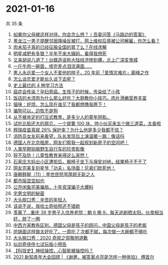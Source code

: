 # 2021-01-16

共 35 条

<!-- BEGIN ZHIHUVIDEO -->
<!-- 最后更新时间 Sat Jan 16 2021 20:25:10 GMT+0800 (CST) -->
1. [如果你父母被这样对待，你会怎么想？丨吾辈问答《马路边的答案》](https://www.zhihu.com/zvideo/1333167251160137728)
1. [黑龙江一男子提醒邻居降噪反被打，网上维权后竟被公司解雇，你怎么看？](https://www.zhihu.com/zvideo/1333421051322187776)
1. [肉末茄子真的已经征服全国的胃了么？在线求解](https://www.zhihu.com/zvideo/1333477650074517504)
1. [明星减肥有多狠？半年不来大姨妈，看得我想死](https://www.zhihu.com/zvideo/1333483421562798080)
1. [又来胡说八道了！台媒造谣称大陆经济惨到爆，北上广深变鬼城](https://www.zhihu.com/zvideo/1333725183580934144)
1. [一斤牛肉一碗面，嗦完差点泪流满面……](https://www.zhihu.com/zvideo/1333499434429009920)
1. [男人永远爱一个女人不爱他的样子，20 年前「爱情灾难片」巅峰之作](https://www.zhihu.com/zvideo/1332616900527390720)
1. [怎么谈恋爱才能长久谈下去呢？](https://www.zhihu.com/zvideo/1333855641099030528)
1. [史上最烂的 4 种学习方法](https://www.zhihu.com/zvideo/1332369413563953152)
1. [癌症会传染？孕妇患癌，生孩子的时候，传染给了小孩](https://www.zhihu.com/zvideo/1333721695895920640)
1. [饭店的木须肉为什么那么好吃？大厨教你小技巧，肉片滑嫩营养丰富](https://www.zhihu.com/zvideo/1333734905943957504)
1. [猫咪：好烦，怎么现在谁见了我都想撸我两下！](https://www.zhihu.com/zvideo/1333791325326585856)
1. [骗狗可以，边牧不是狗](https://www.zhihu.com/zvideo/1333461403441471488)
1. [从不被肯定的打压式教育，是多少人的童年阴影。](https://www.zhihu.com/zvideo/1333793206086283264)
1. [试吃比脸还大的扇贝，一个就要 100 块，帅小伙买来五个做三道菜，太香啦](https://www.zhihu.com/zvideo/1333742373037977600)
1. [辉瑞疫苗真就 29% 保护率？为什么他是多少我都不信？](https://www.zhihu.com/zvideo/1333757938562101248)
1. [消防员女友前来看望，队长发现后上演温暖一踹：像话吗](https://www.zhihu.com/zvideo/1333510221642133504)
1. [德国人在北京租房，网友们帮我一起规划新房子的空间吧！](https://www.zhihu.com/zvideo/1333542911888310272)
1. [人类早期驯服野生自行车的珍贵影像](https://www.zhihu.com/zvideo/1333746473168052224)
1. [猝不及防！儿童性教育来得这么突然！](https://www.zhihu.com/zvideo/1333169389848772608)
1. [石家庄大妈出小区遭拒后，搬椅子坐下与保安对峙，结果椅子不干了](https://www.zhihu.com/zvideo/1333428274655916032)
1. [网友完美复刻星爷「功夫」名场面！兄弟们砍死他！](https://www.zhihu.com/zvideo/1333471587677765632)
1. [唐朝群聊（11）：李世民怒骂厚颜无耻之人](https://www.zhihu.com/zvideo/1333487991877050368)
1. [都市版空空如也](https://www.zhihu.com/zvideo/1333366347199971328)
1. [公开闲鱼完美骗局，十年资深骗子大爆料](https://www.zhihu.com/zvideo/1333069073555361792)
1. [宅男文明的秘密](https://www.zhihu.com/zvideo/1333370205481521152)
1. [大头脱口秀：辛苦的年轻人](https://www.zhihu.com/zvideo/1333369342189084672)
1. [该说不说，我哈士奇拍照还不错欸](https://www.zhihu.com/zvideo/1333364632917368832)
1. [羡慕了…重庆 39 岁男子入住养老院：朝 6 晚 9，每天追剧晒太阳，伙食相当好，胖了一圈](https://www.zhihu.com/zvideo/1333167116058021888)
1. [中西方家教有区别，德国父母是孩子的顾问，中国父母是孩子的老板](https://www.zhihu.com/zvideo/1333171904132751360)
1. [炝锅面这样做太好吃了，一周吃 7 次都不腻，每次做一大碗都不够吃](https://www.zhihu.com/zvideo/1333373375783989248)
1. [大头脱口秀：2020 奇观之郭敬明道歉](https://www.zhihu.com/zvideo/1333369467313811456)
1. [仙剑奇侠传七试玩版小预告](https://www.zhihu.com/zvideo/1333455566472167424)
1. [【科技史】神经操控，心智能被操控吗？](https://www.zhihu.com/zvideo/1333457619642875905)
1. [2021 新知青年大会回顾 | 《谢邀，被答案点亮是怎样一种体验》 傅首尔](https://www.zhihu.com/zvideo/1332759877870182400)
<!-- END ZHIHUVIDEO -->
